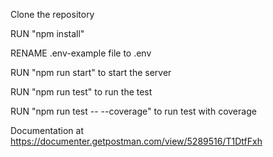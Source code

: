 Clone the repository

RUN "npm install"

RENAME .env-example file to .env

RUN "npm run start" to start the server

RUN "npm run test" to run the test

RUN "npm run test -- --coverage" to run test with coverage

Documentation at https://documenter.getpostman.com/view/5289516/T1DtfFxh
